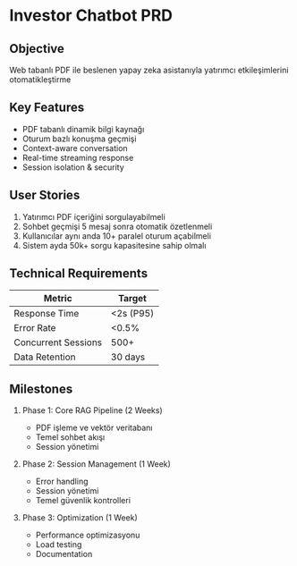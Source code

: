 # Investor Chatbot PRD

## Objective
Web tabanlı PDF ile beslenen yapay zeka asistanıyla yatırımcı etkileşimlerini otomatikleştirme

## Key Features
- PDF tabanlı dinamik bilgi kaynağı
- Oturum bazlı konuşma geçmişi
- Context-aware conversation
- Real-time streaming response
- Session isolation & security

## User Stories
1. Yatırımcı PDF içeriğini sorgulayabilmeli
2. Sohbet geçmişi 5 mesaj sonra otomatik özetlenmeli
3. Kullanıcılar aynı anda 10+ paralel oturum açabilmeli
4. Sistem ayda 50k+ sorgu kapasitesine sahip olmalı

## Technical Requirements
| Metric              | Target              |
|---------------------|---------------------|
| Response Time       | <2s (P95)          |
| Error Rate          | <0.5%              |
| Concurrent Sessions | 500+               |
| Data Retention     | 30 days            |

## Milestones
1. Phase 1: Core RAG Pipeline (2 Weeks)
   - PDF işleme ve vektör veritabanı
   - Temel sohbet akışı
   - Session yönetimi

2. Phase 2: Session Management (1 Week)
   - Error handling
   - Session yönetimi
   - Temel güvenlik kontrolleri

3. Phase 3: Optimization (1 Week)
   - Performance optimizasyonu
   - Load testing
   - Documentation